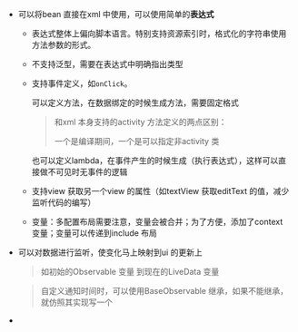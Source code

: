 - 可以将bean 直接在xml 中使用，可以使用简单的**表达式**  

    - 表达式整体上偏向脚本语言。特别支持资源索引时，格式化的字符串使用方法参数的形式。

    - 不支持泛型，需要在表达式中明确指出类型

    - 支持事件定义，如`onClick`。

        可以定义方法，在数据绑定的时候生成方法，需要固定格式

        > 和xml 本身支持的activity 方法定义的两点区别：
        >
        > 一个是编译期间，一个是可以指定非activity 类  

        也可以定义lambda，在事件产生的时候生成（执行表达式），这样可以直接做不可见时无事件的逻辑

    - 支持view 获取另一个view 的属性（如textView 获取editText 的值，减少监听代码的编写）

    - 变量：多配置布局需要注意，变量会被合并；为了方便，添加了context 变量；变量可以传递到include 布局

- 可以对数据进行监听，使变化马上映射到ui 的更新上  

    > 如初始的Observable 变量 到现在的LiveData 变量

    > 自定义通知时间时，可以使用BaseObservable 继承，如果不能继承，就仿照其实现写一个

- 

